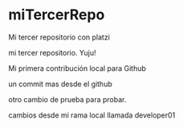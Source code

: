 # miTercerRepo
Mi tercer repositorio con platzi

mi tercer repositorio. Yuju!

Mi primera contribución local para Github

un commit mas desde el github

otro cambio de prueba para probar.

cambios desde mi rama local llamada developer01